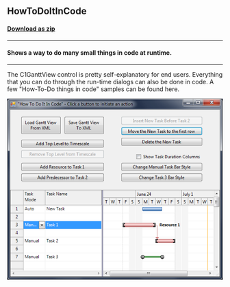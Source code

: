 ## HowToDoItInCode
#### [Download as zip](https://grapecity.github.io/DownGit/#/home?url=https://github.com/GrapeCity/ComponentOne-WinForms-Samples/tree/master/NetFramework\GanttView\VB\HowToDoItInCode)
____
#### Shows a way to do many small things in code at runtime.
____
The C1GanttView control is pretty self-explanatory for end users.
Everything that you can do through the run-time dialogs can also be done in code. A few "How-To-Do things in code" samples can be found here.

![screenshot](screenshot.png)
